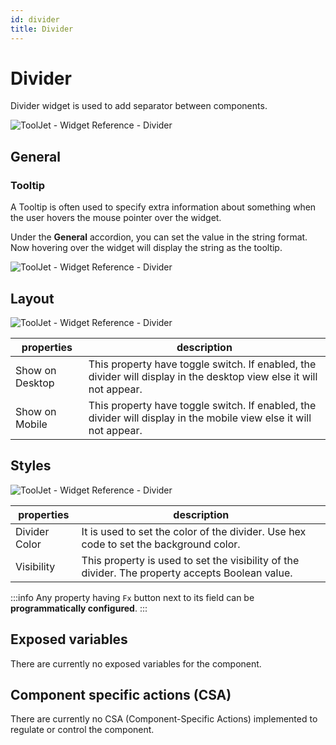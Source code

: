 ```yaml
---
id: divider
title: Divider
---
```

# Divider

Divider widget is used to add separator between components. 

<div style={{textAlign: 'center'}}>

<img className="screenshot-full" src="/img/widgets/divider/divider.png" alt="ToolJet - Widget Reference - Divider" />

</div>

## General
### Tooltip

A Tooltip is often used to specify extra information about something when the user hovers the mouse pointer over the widget.

Under the <b>General</b> accordion, you can set the value in the string format. Now hovering over the widget will display the string as the tooltip.

<div style={{textAlign: 'center'}}>

<img className="screenshot-full" src="/img/tooltip.png" alt="ToolJet - Widget Reference - Divider" />

</div>

## Layout

<div style={{textAlign: 'center'}}>

<img className="screenshot-full" src="/img/widgets/divider/layout1.png" alt="ToolJet - Widget Reference - Divider" />

</div>

| properties      | description |
| ----------- | ----------- |
| Show on Desktop |  This property have toggle switch. If enabled, the divider will display in the desktop view else it will not appear. |
| Show on Mobile |  This property have toggle switch. If enabled, the divider will display in the mobile view else it will not appear. |

## Styles

<div style={{textAlign: 'center'}}>

<img className="screenshot-full" src="/img/widgets/divider/styles1.png" alt="ToolJet - Widget Reference - Divider" />

</div>

| properties      | description |
| ----------- | ----------- |
| Divider Color |  It is used to set the color of the divider. Use hex code to set the background color. |
| Visibility |  This property is used to set the visibility of the divider. The property accepts Boolean value. |

:::info
Any property having `Fx` button next to its field can be **programmatically configured**.
:::

## Exposed variables

There are currently no exposed variables for the component.


## Component specific actions (CSA)

There are currently no CSA (Component-Specific Actions) implemented to regulate or control the component.